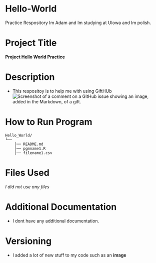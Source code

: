 # Hello-World
Practice Respository
Im Adam and Im studying at UIowa and Im polish.
# Project Title
**Project Hello World Practice**
# Description
- This respositoy is to help me with using GiftHUb
![Screenshot of a comment on a GitHub issue showing an image, added in the Markdown, of a gift.](https://i1.wp.com/ph-files.imgix.net/71794183-115a-4e80-88c1-f294f55f10f3.png?w=439&q=75)
# How to Run Program
```
Hello_World/
└── 
    │── README.md
    │── pgmname1.R
    │── filename1.csv
```
# Files Used
_I did not use any files_
# Additional Documentation
- I dont have any additional documentation.
# Versioning
- I added a lot of new stuff to my code such as an **image**
